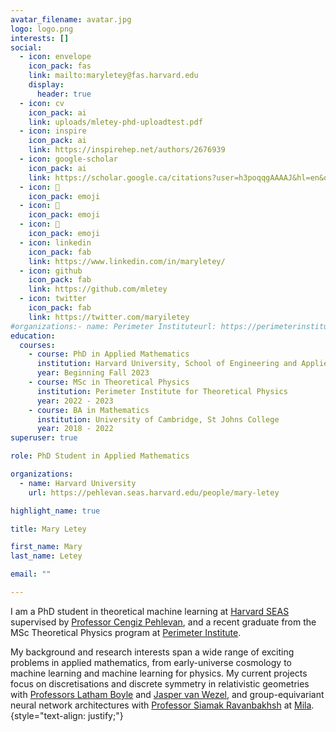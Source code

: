 ```yaml
---
avatar_filename: avatar.jpg
logo: logo.png
interests: []
social:
  - icon: envelope
    icon_pack: fas
    link: mailto:maryletey@fas.harvard.edu
    display:
      header: true
  - icon: cv
    icon_pack: ai
    link: uploads/mletey-phd-uploadtest.pdf
  - icon: inspire
    icon_pack: ai
    link: https://inspirehep.net/authors/2676939
  - icon: google-scholar
    icon_pack: ai
    link: https://scholar.google.ca/citations?user=h3poqqgAAAAJ&hl=en&oi=ao
  - icon: 🦦
    icon_pack: emoji
  - icon: 🦦
    icon_pack: emoji
  - icon: 🦦
    icon_pack: emoji
  - icon: linkedin
    icon_pack: fab
    link: https://www.linkedin.com/in/maryletey/
  - icon: github
    icon_pack: fab
    link: https://github.com/mletey
  - icon: twitter
    icon_pack: fab
    link: https://twitter.com/maryiletey
#organizations:- name: Perimeter Instituteurl: https://perimeterinstitute.ca/people/mary-letey
education:
  courses:
    - course: PhD in Applied Mathematics
      institution: Harvard University, School of Engineering and Applied Sciences
      year: Beginning Fall 2023
    - course: MSc in Theoretical Physics
      institution: Perimeter Institute for Theoretical Physics
      year: 2022 - 2023
    - course: BA in Mathematics
      institution: University of Cambridge, St Johns College
      year: 2018 - 2022
superuser: true

role: PhD Student in Applied Mathematics

organizations:
  - name: Harvard University
    url: https://pehlevan.seas.harvard.edu/people/mary-letey

highlight_name: true

title: Mary Letey

first_name: Mary
last_name: Letey

email: ""

---
```

I am a PhD student in theoretical machine learning at [Harvard SEAS](https://seas.harvard.edu/applied-mathematics/graduate-program) supervised by [Professor Cengiz Pehlevan](https://pehlevan.seas.harvard.edu/people/cengiz-pehlevan), and a recent graduate from the MSc Theoretical Physics program at [Perimeter Institute](https://perimeterinstitute.ca/people/mary-letey).

My background and research interests span a wide range of exciting problems in applied mathematics, from early-universe cosmology to machine learning and machine learning for physics. My current projects focus on discretisations and discrete symmetry in relativistic geometries with [Professors Latham Boyle](https://perimeterinstitute.ca/people/latham-boyle) and [Jasper van Wezel](https://www.jvanwezel.com), and group-equivariant neural network architectures with [Professor Siamak Ravanbakhsh](https://www.siamak.page) at [Mila](https://mila.quebec/en/core-research/).
{style="text-align: justify;"}
